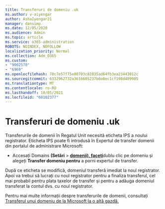 ```yaml
---
title: Transferuri de domeniu .uk
ms.author: v-aiyengar
author: AshaIyengar21
manager: dansimp
ms.date: 12/05/2020
ms.audience: Admin
ms.topic: article
ms.service: o365-administration
ROBOTS: NOINDEX, NOFOLLOW
localization_priority: Normal
ms.collection: Adm_O365
ms.custom:
- "9002570"
- "6969"
ms.openlocfilehash: 70c7e57f75e80703c82835ad64fb3ea23443012c
ms.sourcegitcommit: 6332962732a3616605237b0a8ec1cf198d409985
ms.translationtype: MT
ms.contentlocale: ro-RO
ms.lasthandoff: 10/05/2021
ms.locfileid: "60102377"
---
```

# <a name="uk-domain-transfers"></a>Transferuri de domeniu .uk

Transferurile de domenii în Regatul Unit necesită eticheta IPS a noului registrator. Eticheta IPS poate fi introdusă în Expertul de transfer domenii din portalul de administrare Microsoft:

- Accesați Domains **(Setări**  >  [**domenii), faceți**](https://admin.microsoft.com/#/Domains)dublu clic pe domeniu și alegeți **Transfer domeniu pentru** a porni expertul de transfer.

După ce eticheta se modifică, domeniul transferă imediat la noul registrator. Apoi va trebui să lucrați cu noul registrator pentru a finaliza transferul, cel mai probabil pentru plata taxelor de transfer și pentru a adăuga domeniul transferat la contul dvs. cu noul registrator.

Pentru mai multe informații despre transferurile de domenii, consultați [Transferul unui domeniu de la Microsoft la o altă gazdă.](https://docs.microsoft.com/microsoft-365/admin/get-help-with-domains/transfer-a-domain-from-microsoft-to-another-host)

